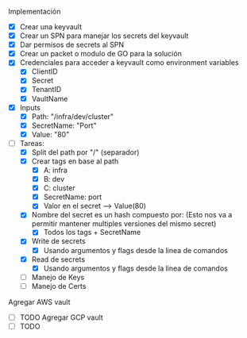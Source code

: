 Implementación

- [x] Crear una keyvault
- [x] Crear un SPN para manejar los secrets del keyvault
- [x] Dar permisos de secrets al SPN
- [x] Crear un packet o modulo de GO para la solución
- [x] Credenciales para acceder a keyvault como environment variables
  - [x] ClientID
  - [x] Secret
  - [x] TenantID
  - [x] VaultName
- [x] Inputs
  - [x] Path: "/infra/dev/cluster"
  - [x] SecretName: "Port"
  - [x] Value: "80"
- [ ] Tareas:
  - [x] Split del path por "/" (separador)
  - [x] Crear tags en base al path
    - [x] A: infra
    - [x] B: dev
    - [x] C: cluster
    - [x] SecretName: port
    - [x] Valor en el secret --> Value(80)
  - [x] Nombre del secret es un hash compuesto por: (Esto nos va a permitir mantener multiples versiones del mismo secret)
    - [x] Todos los tags + SecretName
  - [x] Write de secrets
    - [x] Usando argumentos y flags desde la linea de comandos
  - [x] Read de secrets
    - [x] Usando argumentos y flags desde la linea de comandos
  - [ ] Manejo de Keys
  - [ ] Manejo de Certs
  
Agregar AWS vault
  - [ ] TODO
Agregar GCP vault
  - [ ] TODO